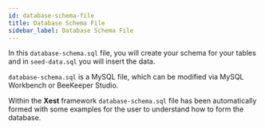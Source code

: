 ```yaml
---
id: database-schema-file
title: Database Schema File
sidebar_label: Database Schema File
---
```


In this `database-schema.sql` file, you will create your schema for your tables and in `seed-data.sql` you will insert the data.

`database-schema.sql` is a MySQL file, which can be modified via MySQL Workbench or BeeKeeper Studio.


Within the **Xest** framework `database-schema.sql` file has been automatically formed with some examples for the user to understand how to form the database.